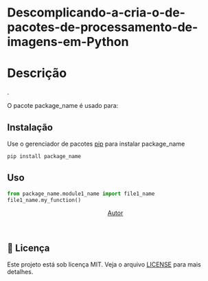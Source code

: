 # Descomplicando-a-cria-o-de-pacotes-de-processamento-de-imagens-em-Python

# Descrição
. 

O pacote package_name é usado para:

## Instalação

Use o gerenciador de pacotes [pip](https://pip.pypa.io/en/stable/) para instalar package_name

```bash
pip install package_name
```

## Uso

```python
from package_name.module1_name import file1_name
file1_name.my_function()
```


<p align="center">
  <a href="https://github.com/rodolfobredoff" target="_blank">Autor</a>
</p>

<br>




## :memo: Licença ##

Este projeto está sob licença MIT. Veja o arquivo [LICENSE](LICENSE.md) para mais detalhes.
